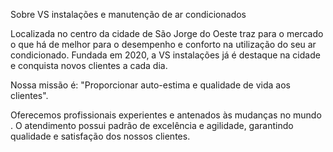 Sobre VS instalações e manutenção de ar condicionados 

Localizada no centro da cidade de São Jorge do Oeste traz para o mercado o que há de melhor para o desempenho e conforto na utilização do seu ar condicionado. Fundada em 2020, a VS instalações  já é destaque na cidade e conquista novos clientes a cada dia.

Nossa missão é: "Proporcionar auto-estima e qualidade de vida aos clientes".

Oferecemos profissionais experientes e antenados às mudanças no mundo . O atendimento possui padrão de excelência e agilidade, garantindo qualidade e satisfação dos nossos clientes.
